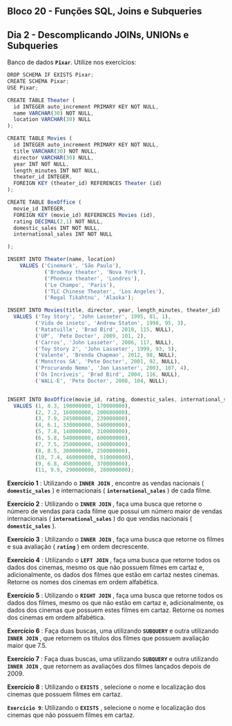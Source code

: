 ## Bloco 20 - Funções SQL, Joins e Subqueries
## Dia 2 - Descomplicando JOINs, UNIONs e Subqueries

Banco de dados **`Pixar`**. Utilize nos exercícios:

~~~js
DROP SCHEMA IF EXISTS Pixar;
CREATE SCHEMA Pixar;
USE Pixar;

CREATE TABLE Theater (
  id INTEGER auto_increment PRIMARY KEY NOT NULL,
  name VARCHAR(30) NOT NULL,
  location VARCHAR(30) NULL
);

CREATE TABLE Movies (
  id INTEGER auto_increment PRIMARY KEY NOT NULL,
  title VARCHAR(30) NOT NULL,
  director VARCHAR(30) NULL,
  year INT NOT NULL,
  length_minutes INT NOT NULL,
  theater_id INTEGER,
  FOREIGN KEY (theater_id) REFERENCES Theater (id)
);

CREATE TABLE BoxOffice (
  movie_id INTEGER,
  FOREIGN KEY (movie_id) REFERENCES Movies (id),
  rating DECIMAL(2,1) NOT NULL,
  domestic_sales INT NOT NULL,
  international_sales INT NOT NULL

);

INSERT INTO Theater(name, location)
    VALUES ('Cinemark', 'São Paulo'),
            ('Brodway theater', 'Nova York'),
            ('Phoenix theater', 'Londres'),
            ('Le Champo', 'Paris'),
            ('TLC Chinese Theater', 'Los Angeles'),
            ('Regal Tikahtnu', 'Alaska');

INSERT INTO Movies(title, director, year, length_minutes, theater_id)
  VALUES ('Toy Story', 'John Lasseter', 1995, 81, 1),
         ('Vida de inseto', 'Andrew Staton', 1998, 95, 3),
         ('Ratatuille', 'Brad Bird', 2010, 115, NULL),
         ('UP', 'Pete Docter', 2009, 101, 2),
         ('Carros', 'John Lasseter', 2006, 117, NULL),
         ('Toy Story 2', 'John Lasseter', 1999, 93, 5),
         ('Valente', 'Brenda Chapman', 2012, 98, NULL),
         ('Monstros SA', 'Pete Docter', 2001, 92, NULL),
         ('Procurando Nemo', 'Jon Lasseter', 2003, 107, 4),
         ('Os Incríveis', 'Brad Bird', 2004, 116, NULL),
         ('WALL-E', 'Pete Docter', 2008, 104, NULL);


INSERT INTO BoxOffice(movie_id, rating, domestic_sales, international_sales)
  VALUES (1, 8.3, 190000000, 170000000),
         (2, 7.2, 160000000, 200600000),
         (3, 7.9, 245000000, 239000000),
         (4, 6.1, 330000000, 540000000),
         (5, 7.8, 140000000, 310000000),
         (6, 5.8, 540000000, 600000000),
         (7, 7.5, 250000000, 190000000),
         (8, 8.5, 300000000, 250000000),
         (10, 7.4, 460000000, 510000000),
         (9, 6.8, 450000000, 370000000),
         (11, 9.9, 290000000, 280000000);
~~~

**Exercício 1** : Utilizando o **`INNER JOIN`** , encontre as vendas nacionais ( **`domestic_sales`** ) e internacionais ( **`international_sales`** ) de cada filme.

**Exercício 2** : Utilizando o **`INNER JOIN`** , faça uma busca que retorne o número de vendas para cada filme que possui um número maior de vendas internacionais ( **`international_sales`** ) do que vendas nacionais ( **`domestic_sales`** ).

**Exercício 3** : Utilizando o **`INNER JOIN`** , faça uma busca que retorne os filmes e sua avaliação ( **`rating`** ) em ordem decrescente.

**Exercício 4** : Utilizando o **`LEFT JOIN`** , faça uma busca que retorne todos os dados dos cinemas, mesmo os que não possuem filmes em cartaz e, adicionalmente, os dados dos filmes que estão em cartaz nestes cinemas. Retorne os nomes dos cinemas em ordem alfabética.

**Exercício 5** : Utilizando o **`RIGHT JOIN`** , faça uma busca que retorne todos os dados dos filmes, mesmo os que não estão em cartaz e, adicionalmente, os dados dos cinemas que possuem estes filmes em cartaz. Retorne os nomes dos cinemas em ordem alfabética.

**Exercício 6** : Faça duas buscas, uma utilizando **`SUBQUERY`** e outra utilizando **`INNER JOIN`** , que retornem os títulos dos filmes que possuem avaliação maior que 7.5.

**Exercício 7** : Faça duas buscas, uma utilizando **`SUBQUERY`** e outra utilizando **`INNER JOIN`** , que retornem as avaliações dos filmes lançados depois de 2009.

**Exercício 8** : Utilizando o **`EXISTS`** , selecione o nome e localização dos cinemas que possuem filmes em cartaz.

**`Exercício 9`**: Utilizando o **`EXISTS`** , selecione o nome e localização dos cinemas que não possuem filmes em cartaz.